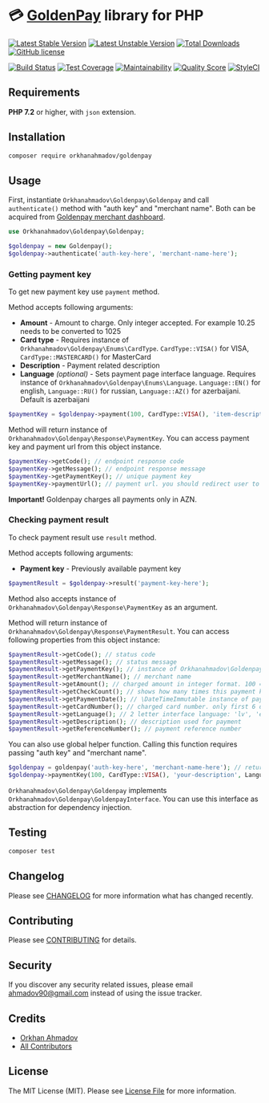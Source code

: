 # :credit_card: [GoldenPay](http://www.goldenpay.az) library for PHP

[![Latest Stable Version](https://poser.pugx.org/orkhanahmadov/goldenpay/v/stable)](https://packagist.org/packages/orkhanahmadov/goldenpay)
[![Latest Unstable Version](https://poser.pugx.org/orkhanahmadov/goldenpay/v/unstable)](https://packagist.org/packages/orkhanahmadov/goldenpay)
[![Total Downloads](https://img.shields.io/packagist/dt/orkhanahmadov/goldenpay)](https://packagist.org/packages/orkhanahmadov/goldenpay)
[![GitHub license](https://img.shields.io/github/license/orkhanahmadov/goldenpay.svg)](https://github.com/orkhanahmadov/goldenpay/blob/master/LICENSE.md)

[![Build Status](https://img.shields.io/travis/orkhanahmadov/goldenpay.svg)](https://travis-ci.org/orkhanahmadov/goldenpay)
[![Test Coverage](https://api.codeclimate.com/v1/badges/92b05e08792d8c204cf6/test_coverage)](https://codeclimate.com/github/orkhanahmadov/goldenpay/test_coverage)
[![Maintainability](https://api.codeclimate.com/v1/badges/92b05e08792d8c204cf6/maintainability)](https://codeclimate.com/github/orkhanahmadov/goldenpay/maintainability)
[![Quality Score](https://img.shields.io/scrutinizer/g/orkhanahmadov/goldenpay.svg)](https://scrutinizer-ci.com/g/orkhanahmadov/goldenpay)
[![StyleCI](https://github.styleci.io/repos/184265600/shield?branch=master)](https://github.styleci.io/repos/184265600)

## Requirements

**PHP 7.2** or higher, with ``json`` extension.

## Installation

```bash
composer require orkhanahmadov/goldenpay
```

## Usage

First, instantiate ``Orkhanahmadov\Goldenpay\Goldenpay`` and call ``authenticate()`` method with "auth key" and "merchant name". Both can be acquired from [Goldenpay merchant dashboard](https://rest.goldenpay.az/merchant/).

```php
use Orkhanahmadov\Goldenpay\Goldenpay;

$goldenpay = new Goldenpay();
$goldenpay->authenticate('auth-key-here', 'merchant-name-here');
```

### Getting payment key
To get new payment key use ``payment`` method.

Method accepts following arguments:
* **Amount** - Amount to charge. Only integer accepted. For example 10.25 needs to be converted to 1025
* **Card type** - Requires instance of `Orkhanahmadov\Goldenpay\Enums\CardType`.
`CardType::VISA()` for VISA, `CardType::MASTERCARD()` for MasterCard
* **Description** - Payment related description
* **Language** *(optional)* - Sets payment page interface language. Requires instance of `Orkhanahmadov\Goldenpay\Enums\Language`.
`Language::EN()` for english, `Language::RU()` for russian, `Language::AZ()` for azerbaijani. Default is azerbaijani

```php
$paymentKey = $goldenpay->payment(100, CardType::VISA(), 'item-description', Language::EN());
```

Method will return instance of ``Orkhanahmadov\Goldenpay\Response\PaymentKey``. You can access payment key and payment url from this object instance.

```php
$paymentKey->getCode(); // endpoint response code
$paymentKey->getMessage(); // endpoint response message
$paymentKey->getPaymentKey(); // unique payment key
$paymentKey->paymentUrl(); // payment url. you should redirect user to this url to start payment
```

**Important!** Goldenpay charges all payments only in AZN.

### Checking payment result
To check payment result use ``result`` method.

Method accepts following arguments:
* **Payment key** - Previously available payment key

```php
$paymentResult = $goldenpay->result('payment-key-here');
```

Method also accepts instance of ``Orkhanahmadov\Goldenpay\Response\PaymentKey`` as an argument.

Method will return instance of ``Orkhanahmadov\Goldenpay\Response\PaymentResult``. You can access following properties from this object instance:

```php
$paymentResult->getCode(); // status code
$paymentResult->getMessage(); // status message
$paymentResult->getPaymentKey(); // instance of Orkhanahmadov\Goldenpay\Response\PaymentKey
$paymentResult->getMerchantName(); // merchant name
$paymentResult->getAmount(); // charged amount in integer format. 100 = 1.00
$paymentResult->getCheckCount(); // shows how many times this payment key result checked
$paymentResult->getPaymentDate(); // \DateTimeImmutable instance of payment date
$paymentResult->getCardNumber(); // charged card number. only first 6 digits and last 4 digits. Example: 422865******8101
$paymentResult->getLanguage(); // 2 letter interface language: 'lv', 'en' or 'ru'
$paymentResult->getDescription(); // description used for payment
$paymentResult->getReferenceNumber(); // payment reference number
```

You can also use global helper function. Calling this function requires passing "auth key" and "merchant name".

```php
$goldenpay = goldenpay('auth-key-here', 'merchant-name-here'); // returns instance of "Orkhanahmadov\Goldenpay\Goldenpay"
$goldenpay->paymentKey(100, CardType::VISA(), 'your-description', Language::EN());
```

``Orkhanahmadov\Goldenpay\Goldenpay`` implements ``Orkhanahmadov\Goldenpay\GoldenpayInterface``. You can use this interface as abstraction for dependency injection.

## Testing

``` bash
composer test
```

## Changelog

Please see [CHANGELOG](CHANGELOG.md) for more information what has changed recently.

## Contributing

Please see [CONTRIBUTING](CONTRIBUTING.md) for details.

## Security

If you discover any security related issues, please email ahmadov90@gmail.com instead of using the issue tracker.

## Credits

- [Orkhan Ahmadov](https://github.com/orkhanahmadov)
- [All Contributors](../../contributors)

## License

The MIT License (MIT). Please see [License File](LICENSE.md) for more information.
